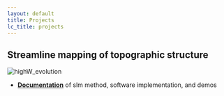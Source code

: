 ```yaml
---
layout: default
title: Projects
lc_title: projects
---
```


## Streamline mapping of topographic structure

  ![highW_evolution](https://raw.githubusercontent.com/cstarknyc/slm/master/sphinx/images/IndianCreek_Test2_streamlines.png)

  * [**Documentation**](/slm) of slm method, software implementation, and demos